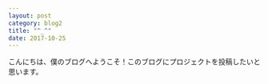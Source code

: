 ```yaml
---
layout: post
category: blog2
title: "^_^"
date: 2017-10-25
---
```


こんにちは、僕のブログへようこそ！このブログにプロジェクトを投稿したいと思います。
